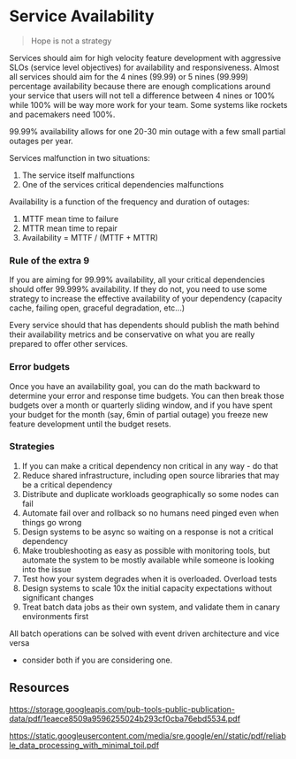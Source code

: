 # Service Availability

> Hope is not a strategy

Services should aim for high velocity feature development with aggressive SLOs
(service level objectives) for availability and responsiveness. Almost all
services should aim for the 4 nines (99.99) or 5 nines (99.999) percentage
availability because there are enough complications around your service that
users will not tell a difference between 4 nines or 100% while 100% will be way
more work for your team. Some systems like rockets and pacemakers need 100%.

99.99% availability allows for one 20-30 min outage with a few small partial
outages per year.

Services malfunction in two situations:

1. The service itself malfunctions
2. One of the services critical dependencies malfunctions

Availability is a function of the frequency and duration of outages:

1. MTTF mean time to failure
2. MTTR mean time to repair
3. Availability = MTTF / (MTTF + MTTR)

### Rule of the extra 9

If you are aiming for 99.99% availability, all your critical dependencies should
offer 99.999% availability. If they do not, you need to use some strategy to
increase the effective availability of your dependency (capacity cache, failing
open, graceful degradation, etc...)

Every service should that has dependents should publish the math behind their
availability metrics and be conservative on what you are really prepared to
offer other services.

### Error budgets

Once you have an availability goal, you can do the math backward to determine
your error and response time budgets. You can then break those budgets over a
month or quarterly sliding window, and if you have spent your budget for the
month (say, 6min of partial outage) you freeze new feature development until the
budget resets.

### Strategies

1. If you can make a critical dependency non critical in any way - do that
2. Reduce shared infrastructure, including open source libraries that may be a
   critical dependency
3. Distribute and duplicate workloads geographically so some nodes can fail
4. Automate fail over and rollback so no humans need pinged even when things go
   wrong
5. Design systems to be async so waiting on a response is not a critical
   dependency
6. Make troubleshooting as easy as possible with monitoring tools, but automate
   the system to be mostly available while someone is looking into the issue
7. Test how your system degrades when it is overloaded. Overload tests
8. Design systems to scale 10x the initial capacity expectations without
   significant changes
9. Treat batch data jobs as their own system, and validate them in canary
   environments first

All batch operations can be solved with event driven architecture and vice versa

- consider both if you are considering one.

## Resources

https://storage.googleapis.com/pub-tools-public-publication-data/pdf/1eaece8509a9596255024b293cf0cba76ebd5534.pdf

https://static.googleusercontent.com/media/sre.google/en//static/pdf/reliable_data_processing_with_minimal_toil.pdf
